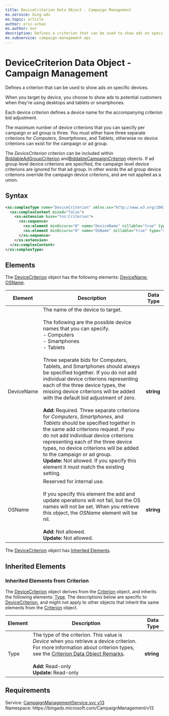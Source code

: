 ```yaml
---
title: DeviceCriterion Data Object - Campaign Management
ms.service: bing-ads
ms.topic: article
author: eric-urban
ms.author: eur
description: Defines a criterion that can be used to show ads on specific devices.
ms.subservice: campaign-management-api
---
```

# DeviceCriterion Data Object - Campaign Management
Defines a criterion that can be used to show ads on specific devices.

When you target by device, you choose to show ads to potential customers when they're using desktops and tablets or smartphones. 

Each device criterion defines a device name for the accompanying criterion bid adjustment. 

The maximum number of device criterions that you can specify per campaign or ad group is three. You must either have three separate criterions for *Computers*, *Smartphones*, and *Tablets*, otherwise no device criterions can exist for the campaign or ad group.

The *DeviceCriterion* criterion can be included within [BiddableAdGroupCriterion](biddableadgroupcriterion.md) and[BiddableCampaignCriterion](biddablecampaigncriterion.md) objects. If ad group level device criterions are specified, the campaign level device criterions are ignored for that ad group. In other words the ad group device criterions override the campaign device criterions, and are not applied as a union.   

## Syntax
```xml
<xs:complexType name="DeviceCriterion" xmlns:xs="http://www.w3.org/2001/XMLSchema">
  <xs:complexContent mixed="false">
    <xs:extension base="tns:Criterion">
      <xs:sequence>
        <xs:element minOccurs="0" name="DeviceName" nillable="true" type="xs:string" />
        <xs:element minOccurs="0" name="OSName" nillable="true" type="xs:string" />
      </xs:sequence>
    </xs:extension>
  </xs:complexContent>
</xs:complexType>
```

## <a name="elements"></a>Elements

The [DeviceCriterion](devicecriterion.md) object has the following elements: [DeviceName](#devicename), [OSName](#osname).

|Element|Description|Data Type|
|-----------|---------------|-------------|
|<a name="devicename"></a>DeviceName|The name of the device to target.<br/><br/>The following are the possible device names that you can specify.<br/>- Computers<br/>- Smartphones<br/>- Tablets<br/><br/>Three separate bids for Computers, Tablets, and Smartphones should always be specified together. If you do not add individual device criterions representing each of the three device types, the missing device criterions will be added with the default bid adjustment of zero.<br/><br/>**Add:** Required. Three separate criterions for *Computers*, *Smartphones*, and *Tablets* should be specified together in the same add criterions request. If you do not add individual device criterions representing each of the three device types, no device criterions will be added to the campaign or ad group.<br/>**Update:** Not allowed. If you specify this element it must match the existing setting.|**string**|
|<a name="osname"></a>OSName|Reserved for internal use.<br/><br/>If you specify this element the add and update operations will not fail, but the OS names will not be set. When you retrieve this object, the *OSName* element will be nil.<br/><br/>**Add:** Not allowed.<br/>**Update:** Not allowed.|**string**|

The [DeviceCriterion](devicecriterion.md) object has [Inherited Elements](#inheritedelements).

## <a name="inheritedelements"></a>Inherited Elements

### <a name="inheritedelementscriterion"></a>Inherited Elements from Criterion
The [DeviceCriterion](devicecriterion.md) object derives from the [Criterion](criterion.md) object, and inherits the following elements: [Type](#type). The descriptions below are specific to [DeviceCriterion](devicecriterion.md), and might not apply to other objects that inherit the same elements from the [Criterion](criterion.md) object.  

|Element|Description|Data Type|
|-----------|---------------|-------------|
|<a name="type"></a>Type|The type of the criterion. This value is *Device* when you retrieve a device criterion. For more information about criterion types, see the [Criterion Data Object Remarks](criterion.md#remarks).<br/><br/>**Add:** Read-only<br/>**Update:** Read-only|**string**|

## Requirements
Service: [CampaignManagementService.svc v13](https://campaign.api.bingads.microsoft.com/Api/Advertiser/CampaignManagement/v13/CampaignManagementService.svc)  
Namespace: https\://bingads.microsoft.com/CampaignManagement/v13  

